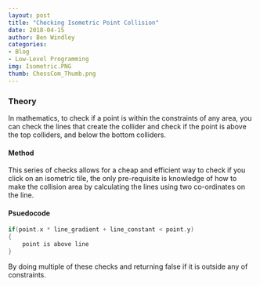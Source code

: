 ```yaml
---
layout: post
title: "Checking Isometric Point Collision"
date: 2018-04-15
author: Ben Windley
categories:
- Blog
- Low-Level Programming
img: Isometric.PNG
thumb: ChessCom_Thumb.png
---
```


### Theory

In mathematics, to check if a point is within the constraints of any area, you can check the lines that create the collider and check if the point is above the top colliders, and below the bottom colliders. 

#### Method

This series of checks allows for a cheap and efficient way to check if you click on an isometric tile, the only pre-requisite is knowledge of how to make the collision area by calculating the lines using two co-ordinates on the line.

#### Psuedocode

```C++
if(point.x * line_gradient + line_constant < point.y)
{
    point is above line
}
```
By doing multiple of these checks and returning false if it is outside any of constraints.